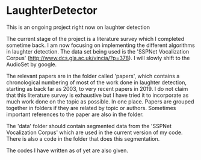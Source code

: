 # LaughterDetector
This is an ongoing project right now on laughter detection

The current stage of the project is a literature survey which I completed sometime back. I am now focusing on implementing the different algorithms in laughter detection. The data set being used is the 'SSPNet Vocalization Corpus' (http://www.dcs.gla.ac.uk/vincia/?p=378). I will slowly shift to the AudioSet by google. 

The relevant papers are in the folder called 'papers', which contains a chronological numbering of most of the work done in laughter detection, starting as back far as 2003, to very recent papers in 2019. I do not claim that this literature survey is exhaustive but I have tried it to incorporate as much work done on the topic as possible. In one place. Papers are grouped together in folders if they are related by topic or authors. Sometimes important references to the paper are also in the folder.

The 'data' folder should contain segmented data from the 'SSPNet Vocalization Corpus' which are used in the current version of my code. There is also a  code in the folder that does this segmentation. 

The codes I have written as of yet are also given.


